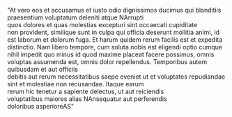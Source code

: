 "At vero eos et accusamus et iusto odio dignissimos ducimus 
qui blanditiis praesentium voluptatum deleniti atque NArrupti  
quos dolores et quas molestias excepturi sint occaecati cupiditate  
non provident, similique sunt in culpa qui officia deserunt mollitia animi, id est laborum et dolorum fuga. Et harum quidem rerum  facilis est et expedita distinctio. Nam libero tempore, 
cum soluta nobis est eligendi optio cumque nihil impedit 
quo minus id quod maxime placeat facere possimus, omnis voluptas assumenda est, omnis dolor repellendus. Temporibus autem quibusdam et aut officiis  
debitis aut rerum necessitatibus saepe eveniet ut et voluptates repudiandae sint et molestiae non recusandae. Itaque earum  
rerum hic tenetur a sapiente delectus, ut aut reiciendis  
voluptatibus maiores alias NAnsequatur aut perferendis  
doloribus asperioreAS"



